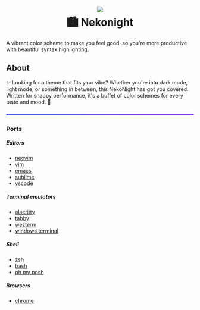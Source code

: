 <h1 align="center">
  <br>
  <a href="https://github.com/neko-night/">
    <img src="https://avatars.githubusercontent.com/u/177785156?s=200&v=4">
  </a>
  <br>
  🏙 Nekonight
  <br>
</h1>

A vibrant color scheme to make you feel good, so you're more productive with beautiful syntax highlighting.

## About

✨ Looking for a theme that fits your vibe? Whether you're into dark mode, light mode, or something in between, this NekoNight has got you covered. Written for snappy performance, it's a buffet of color schemes for every taste and mood. 🍭

<img src="https://raw.githubusercontent.com/BrunoCiccarino/nekonight/refs/heads/main/img/line-gradient.svg" alt="line break" width="100%" height="3px">

### Ports

##### Editors

* [neovim](https://github.com/neko-night/nvim)
* [vim](https://github.com/neko-night/Vim)
* [emacs](https://github.com/neko-night/emacs)
* [sublime](https://github.com/neko-night/sublime)
* [vscode](https://github.com/neko-night/vscode)

##### Terminal emulators 

* [alacritty](https://github.com/neko-night/alacritty)
* [tabby](https://github.com/neko-night/tabby)
* [wezterm](https://github.com/neko-night/wezterm)
* [windows terminal](https://github.com/neko-night/windows-terminal)

##### Shell

* [zsh](https://github.com/neko-night/oh-my-zsh)
* [bash](https://github.com/neko-night/oh-my-bash)
* [oh my posh](https://github.com/neko-night/oh-my-posh)

##### Browsers

* [chrome](https://github.com/neko-night/chrome)
